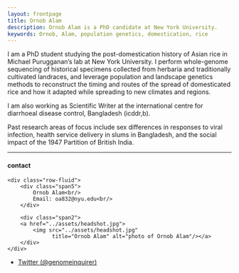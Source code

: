 ```yaml
---
layout: frontpage
title: Ornob Alam
description: Ornob Alam is a PhD candidate at New York University. 
keywords: Ornob, Alam, population genetics, domestication, rice
---
```


I am a PhD student studying the post-domestication history of Asian rice in Michael Purugganan’s lab at New York University. I perform whole-genome sequencing of  historical specimens collected from herbaria and traditionally cultivated landraces, and leverage population and landscape genetics methods to reconstruct the timing and routes of the spread of domesticated rice and how it adapted while spreading to new climates and regions.

I am also working as Scientific Writer at the international centre for diarrhoeal disease control, Bangladesh (icddr,b).
  
Past research areas of focus include sex differences in responses to viral infection, health service delivery in slums in Bangladesh, and the social impact of the 1947 Partition of British India.






---


<div class="container">
<h4><a name="contact"></a>contact</h4>

    <div class="row-fluid">
        <div class="span5">
            Ornob Alam<br/>
            Email: oa832@nyu.edu<br/>
        </div>

        <div class="span2">
        <a href="../assets/headshot.jpg">
            <img src="../assets/headshot.jpg"
                  title="Ornob Alam" alt="photo of Ornob Alam"/></a>
        </div>
    </div>
</div>

<div class="navbar">
  <div class="navbar-inner">
      <ul class="nav">
          <li><a href="https://twitter.com/genomeinquirer">Twitter (@genomeinquirer)</a></li>
      </ul>
  </div>
</div>
